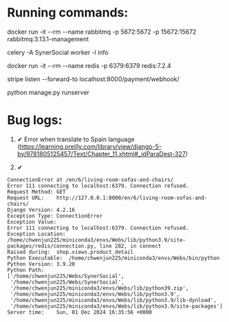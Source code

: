 # Running commands:
docker run -it --rm --name rabbitmq -p 5672:5672 -p 15672:15672 rabbitmq:3.13.1-management

celery -A SynerSocial worker -l info

docker run -it --rm --name redis -p 6379:6379 redis:7.2.4

stripe listen --forward-to localhost:8000/payment/webhook/

python manage.py runserver

# Bug logs:
1. ✔ Error when translate to Spain language (https://learning.oreilly.com/library/view/django-5-by/9781805125457/Text/Chapter_11.xhtml#_idParaDest-327)

2. ✔ 
```
ConnectionError at /en/6/living-room-sofas-and-chairs/
Error 111 connecting to localhost:6379. Connection refused.
Request Method:	GET
Request URL:	http://127.0.0.1:8000/en/6/living-room-sofas-and-chairs/
Django Version:	4.2.16
Exception Type:	ConnectionError
Exception Value:	
Error 111 connecting to localhost:6379. Connection refused.
Exception Location:	/home/chwenjun225/miniconda3/envs/Webs/lib/python3.9/site-packages/redis/connection.py, line 282, in connect
Raised during:	shop.views.product_detail
Python Executable:	/home/chwenjun225/miniconda3/envs/Webs/bin/python
Python Version:	3.9.20
Python Path:	
['/home/chwenjun225/Webs/SynerSocial',
 '/home/chwenjun225/Webs/SynerSocial',
 '/home/chwenjun225/miniconda3/envs/Webs/lib/python39.zip',
 '/home/chwenjun225/miniconda3/envs/Webs/lib/python3.9',
 '/home/chwenjun225/miniconda3/envs/Webs/lib/python3.9/lib-dynload',
 '/home/chwenjun225/miniconda3/envs/Webs/lib/python3.9/site-packages']
Server time:	Sun, 01 Dec 2024 16:35:56 +0000
```
